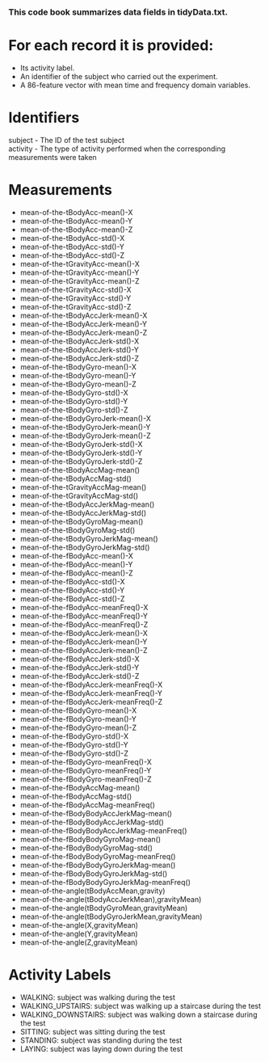 ### This code book summarizes data fields in tidyData.txt.

# For each record it is provided:

- Its activity label. 
- An identifier of the subject who carried out the experiment.
- A 86-feature vector with mean time and frequency domain variables. 

# Identifiers
subject - The ID of the test subject  
activity - The type of activity performed when the corresponding measurements were taken  

# Measurements  
- mean-of-the-tBodyAcc-mean()-X  
- mean-of-the-tBodyAcc-mean()-Y  
- mean-of-the-tBodyAcc-mean()-Z  
- mean-of-the-tBodyAcc-std()-X  
- mean-of-the-tBodyAcc-std()-Y  
- mean-of-the-tBodyAcc-std()-Z  
- mean-of-the-tGravityAcc-mean()-X  
- mean-of-the-tGravityAcc-mean()-Y  
- mean-of-the-tGravityAcc-mean()-Z  
- mean-of-the-tGravityAcc-std()-X  
- mean-of-the-tGravityAcc-std()-Y  
- mean-of-the-tGravityAcc-std()-Z  
- mean-of-the-tBodyAccJerk-mean()-X  
- mean-of-the-tBodyAccJerk-mean()-Y  
- mean-of-the-tBodyAccJerk-mean()-Z  
- mean-of-the-tBodyAccJerk-std()-X  
- mean-of-the-tBodyAccJerk-std()-Y  
- mean-of-the-tBodyAccJerk-std()-Z  
- mean-of-the-tBodyGyro-mean()-X  
- mean-of-the-tBodyGyro-mean()-Y  
- mean-of-the-tBodyGyro-mean()-Z  
- mean-of-the-tBodyGyro-std()-X  
- mean-of-the-tBodyGyro-std()-Y  
- mean-of-the-tBodyGyro-std()-Z  
- mean-of-the-tBodyGyroJerk-mean()-X  
- mean-of-the-tBodyGyroJerk-mean()-Y  
- mean-of-the-tBodyGyroJerk-mean()-Z  
- mean-of-the-tBodyGyroJerk-std()-X  
- mean-of-the-tBodyGyroJerk-std()-Y  
- mean-of-the-tBodyGyroJerk-std()-Z  
- mean-of-the-tBodyAccMag-mean()  
- mean-of-the-tBodyAccMag-std()  
- mean-of-the-tGravityAccMag-mean()  
- mean-of-the-tGravityAccMag-std()  
- mean-of-the-tBodyAccJerkMag-mean()  
- mean-of-the-tBodyAccJerkMag-std()  
- mean-of-the-tBodyGyroMag-mean()  
- mean-of-the-tBodyGyroMag-std()  
- mean-of-the-tBodyGyroJerkMag-mean()  
- mean-of-the-tBodyGyroJerkMag-std()  
- mean-of-the-fBodyAcc-mean()-X  
- mean-of-the-fBodyAcc-mean()-Y  
- mean-of-the-fBodyAcc-mean()-Z  
- mean-of-the-fBodyAcc-std()-X  
- mean-of-the-fBodyAcc-std()-Y  
- mean-of-the-fBodyAcc-std()-Z  
- mean-of-the-fBodyAcc-meanFreq()-X  
- mean-of-the-fBodyAcc-meanFreq()-Y  
- mean-of-the-fBodyAcc-meanFreq()-Z  
- mean-of-the-fBodyAccJerk-mean()-X  
- mean-of-the-fBodyAccJerk-mean()-Y  
- mean-of-the-fBodyAccJerk-mean()-Z  
- mean-of-the-fBodyAccJerk-std()-X  
- mean-of-the-fBodyAccJerk-std()-Y  
- mean-of-the-fBodyAccJerk-std()-Z  
- mean-of-the-fBodyAccJerk-meanFreq()-X  
- mean-of-the-fBodyAccJerk-meanFreq()-Y  
- mean-of-the-fBodyAccJerk-meanFreq()-Z  
- mean-of-the-fBodyGyro-mean()-X  
- mean-of-the-fBodyGyro-mean()-Y  
- mean-of-the-fBodyGyro-mean()-Z  
- mean-of-the-fBodyGyro-std()-X  
- mean-of-the-fBodyGyro-std()-Y  
- mean-of-the-fBodyGyro-std()-Z  
- mean-of-the-fBodyGyro-meanFreq()-X  
- mean-of-the-fBodyGyro-meanFreq()-Y  
- mean-of-the-fBodyGyro-meanFreq()-Z  
- mean-of-the-fBodyAccMag-mean()  
- mean-of-the-fBodyAccMag-std()  
- mean-of-the-fBodyAccMag-meanFreq()  
- mean-of-the-fBodyBodyAccJerkMag-mean()  
- mean-of-the-fBodyBodyAccJerkMag-std()  
- mean-of-the-fBodyBodyAccJerkMag-meanFreq()  
- mean-of-the-fBodyBodyGyroMag-mean()  
- mean-of-the-fBodyBodyGyroMag-std()  
- mean-of-the-fBodyBodyGyroMag-meanFreq()  
- mean-of-the-fBodyBodyGyroJerkMag-mean()  
- mean-of-the-fBodyBodyGyroJerkMag-std()  
- mean-of-the-fBodyBodyGyroJerkMag-meanFreq()  
- mean-of-the-angle(tBodyAccMean,gravity)  
- mean-of-the-angle(tBodyAccJerkMean),gravityMean)  
- mean-of-the-angle(tBodyGyroMean,gravityMean)  
- mean-of-the-angle(tBodyGyroJerkMean,gravityMean)  
- mean-of-the-angle(X,gravityMean)  
- mean-of-the-angle(Y,gravityMean)  
- mean-of-the-angle(Z,gravityMean)  

# Activity Labels  
- WALKING: subject was walking during the test
- WALKING_UPSTAIRS: subject was walking up a staircase during the test
- WALKING_DOWNSTAIRS: subject was walking down a staircase during the test
- SITTING: subject was sitting during the test
- STANDING: subject was standing during the test
- LAYING: subject was laying down during the test
